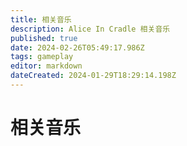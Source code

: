```yaml
---
title: 相关音乐
description: Alice In Cradle 相关音乐
published: true
date: 2024-02-26T05:49:17.986Z
tags: gameplay
editor: markdown
dateCreated: 2024-01-29T18:29:14.198Z
---
```


<!-- Excel Loader -->
<script type="module" src="/assets/zh_cn/excel/相关音乐/loader/相关音乐-1.js"></script>

# 相关音乐

<div class="table-container" id="相关音乐-1"></div>

